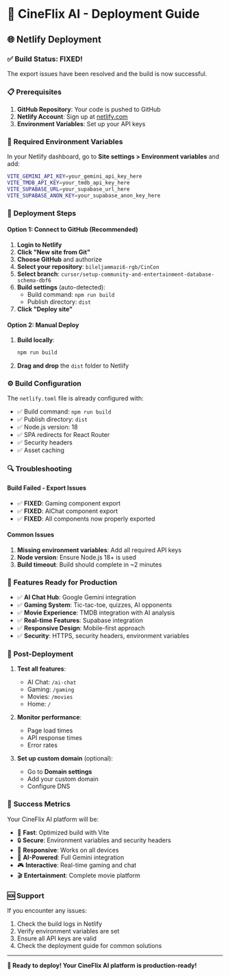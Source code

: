 # 🚀 CineFlix AI - Deployment Guide

## 🌐 Netlify Deployment

### ✅ **Build Status: FIXED!**

The export issues have been resolved and the build is now successful.

### 📋 **Prerequisites**

1. **GitHub Repository**: Your code is pushed to GitHub
2. **Netlify Account**: Sign up at [netlify.com](https://netlify.com)
3. **Environment Variables**: Set up your API keys

### 🔑 **Required Environment Variables**

In your Netlify dashboard, go to **Site settings > Environment variables** and add:

```bash
VITE_GEMINI_API_KEY=your_gemini_api_key_here
VITE_TMDB_API_KEY=your_tmdb_api_key_here
VITE_SUPABASE_URL=your_supabase_url_here
VITE_SUPABASE_ANON_KEY=your_supabase_anon_key_here
```

### 🚀 **Deployment Steps**

#### **Option 1: Connect to GitHub (Recommended)**

1. **Login to Netlify**
2. **Click "New site from Git"**
3. **Choose GitHub** and authorize
4. **Select your repository**: `bileljammazi6-rgb/CinCon`
5. **Select branch**: `cursor/setup-community-and-entertainment-database-schema-dbf6`
6. **Build settings** (auto-detected):
   - Build command: `npm run build`
   - Publish directory: `dist`
7. **Click "Deploy site"**

#### **Option 2: Manual Deploy**

1. **Build locally**:
   ```bash
   npm run build
   ```
2. **Drag and drop** the `dist` folder to Netlify

### ⚙️ **Build Configuration**

The `netlify.toml` file is already configured with:

- ✅ Build command: `npm run build`
- ✅ Publish directory: `dist`
- ✅ Node.js version: 18
- ✅ SPA redirects for React Router
- ✅ Security headers
- ✅ Asset caching

### 🔍 **Troubleshooting**

#### **Build Failed - Export Issues**
- ✅ **FIXED**: Gaming component export
- ✅ **FIXED**: AIChat component export
- ✅ **FIXED**: All components now properly exported

#### **Common Issues**
1. **Missing environment variables**: Add all required API keys
2. **Node version**: Ensure Node.js 18+ is used
3. **Build timeout**: Build should complete in ~2 minutes

### 🌟 **Features Ready for Production**

- ✅ **AI Chat Hub**: Google Gemini integration
- ✅ **Gaming System**: Tic-tac-toe, quizzes, AI opponents
- ✅ **Movie Experience**: TMDB integration with AI analysis
- ✅ **Real-time Features**: Supabase integration
- ✅ **Responsive Design**: Mobile-first approach
- ✅ **Security**: HTTPS, security headers, environment variables

### 📱 **Post-Deployment**

1. **Test all features**:
   - AI Chat: `/ai-chat`
   - Gaming: `/gaming`
   - Movies: `/movies`
   - Home: `/`

2. **Monitor performance**:
   - Page load times
   - API response times
   - Error rates

3. **Set up custom domain** (optional):
   - Go to **Domain settings**
   - Add your custom domain
   - Configure DNS

### 🎯 **Success Metrics**

Your CineFlix AI platform will be:
- 🚀 **Fast**: Optimized build with Vite
- 🔒 **Secure**: Environment variables and security headers
- 📱 **Responsive**: Works on all devices
- 🤖 **AI-Powered**: Full Gemini integration
- 🎮 **Interactive**: Real-time gaming and chat
- 🎬 **Entertainment**: Complete movie platform

### 🆘 **Support**

If you encounter any issues:
1. Check the build logs in Netlify
2. Verify environment variables are set
3. Ensure all API keys are valid
4. Check the deployment guide for common solutions

---

**🎉 Ready to deploy! Your CineFlix AI platform is production-ready!**